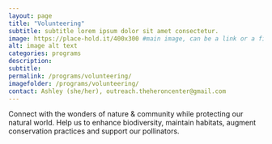 ```yaml
---
layout: page
title: "Volunteering"
subtitle: subtitle lorem ipsum dolor sit amet consectetur.
image: https://place-hold.it/400x300 #main image, can be a link or a file in assets/img/portfolio
alt: image alt text
categories: programs
description:
subtitle:
permalink: /programs/volunteering/
imagefolder: /programs/volunteering/
contact: Ashley (she/her), outreach.theheroncenter@gmail.com
---
```



Connect with the wonders of nature & community while protecting our natural world.
Help us to enhance biodiversity, maintain habitats, augment conservation practices and support our pollinators. 
